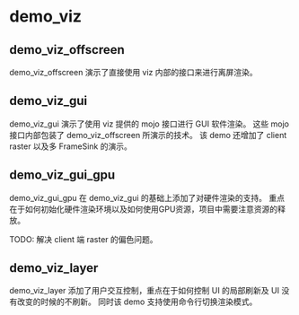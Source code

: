 # demo_viz

## demo_viz_offscreen

demo_viz_offscreen 演示了直接使用 viz 内部的接口来进行离屏渲染。

## demo_viz_gui

demo_viz_gui 演示了使用 viz 提供的 mojo 接口进行 GUI 软件渲染。
这些 mojo 接口内部包装了 demo_viz_offscreen 所演示的技术。
该 demo 还增加了 client raster 以及多 FrameSink 的演示。

## demo_viz_gui_gpu

demo_viz_gui_gpu 在 demo_viz_gui 的基础上添加了对硬件渲染的支持。
重点在于如何初始化硬件渲染环境以及如何使用GPU资源，项目中需要注意资源的释放。

TODO: 解决 client 端 raster 的偏色问题。

## demo_viz_layer

demo_viz_layer 添加了用户交互控制，重点在于如何控制 UI 的局部刷新及 UI 没有改变的时候的不刷新。
同时该 demo 支持使用命令行切换渲染模式。
